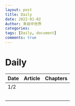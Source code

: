 ```yaml
---
layout: post
title: Daily
date: 2022-01-02
Author: 来自中世界
categories: 
tags: [Daily, document]
comments: true
--- 
```


# Daily

| Date | Article | Chapters |
| --- | --- | --- |
| 1/2 |  |  |
|  |  |  |
|  |  |  |
|  |  |  |
|  |  |  |
|  |  |  |
